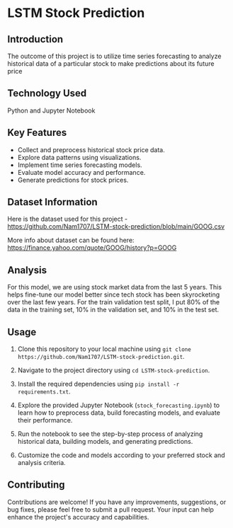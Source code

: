 # LSTM Stock Prediction

## Introduction
The outcome of this project is to utilize time series forecasting to analyze historical data of a particular stock to make predictions about its future price

## Technology Used
Python and Jupyter Notebook

## Key Features

- Collect and preprocess historical stock price data.
- Explore data patterns using visualizations.
- Implement time series forecasting models.
- Evaluate model accuracy and performance.
- Generate predictions for stock prices.

## Dataset Information

Here is the dataset used for this project - https://github.com/Nam1707/LSTM-stock-prediction/blob/main/GOOG.csv

More info about dataset can be found here: https://finance.yahoo.com/quote/GOOG/history?p=GOOG

## Analysis
For this model, we are using stock market data from the last 5 years. This helps fine-tune our model better since tech stock has been skyrocketing over the last few years.
For the train validation test split, I put 80% of the data in the training set, 10% in the validation set, and 10% in the test set.

## Usage

1. Clone this repository to your local machine using `git clone https://github.com/Nam1707/LSTM-stock-prediction.git`.

2. Navigate to the project directory using `cd LSTM-stock-prediction`.

3. Install the required dependencies using `pip install -r requirements.txt`.

4. Explore the provided Jupyter Notebook (`stock_forecasting.ipynb`) to learn how to preprocess data, build forecasting models, and evaluate their performance.

5. Run the notebook to see the step-by-step process of analyzing historical data, building models, and generating predictions.

6. Customize the code and models according to your preferred stock and analysis criteria.

## Contributing

Contributions are welcome! If you have any improvements, suggestions, or bug fixes, please feel free to submit a pull request. Your input can help enhance the project's accuracy and capabilities.




